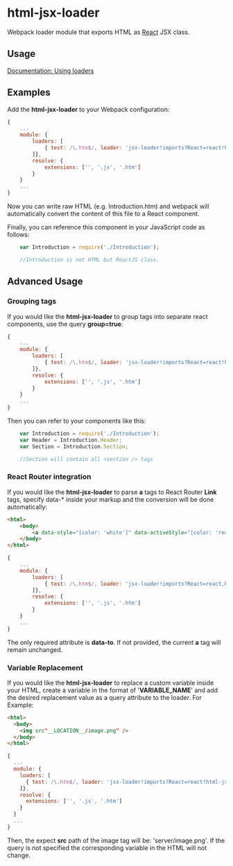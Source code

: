 # html-jsx-loader

Webpack loader module that exports HTML as [React](http://facebook.github.io/react/) JSX class.

## Usage

[Documentation: Using loaders](http://webpack.github.io/docs/using-loaders.html)

## Examples

Add the **html-jsx-loader** to your Webpack configuration:

``` javascript
{
	...
	module: {
		loaders: [
			{ test: /\.htm$/, loader: 'jsx-loader!imports?React=react!html-jsx-loader'}
		]},
		resolve: {
			extensions: ['', '.js', '.htm']
		}
	}
	...
}
```

Now you can write raw HTML (e.g. Introduction.htm) and webpack will automatically convert the content of this file to a React component.

Finally, you can reference this component in your JavaScript code as follows:

``` javascript
	var Introduction = require('./Introduction'); 

	//Introduction is not HTML but ReactJS class.
```

## Advanced Usage

### Grouping tags

If you would like the **html-jsx-loader** to group tags into separate react components, use the query **group=true**:

``` javascript
{
	...
	module: {
		loaders: [
			{ test: /\.htm$/, loader: 'jsx-loader!imports?React=react!html-jsx-loader?group=true'}
		]},
		resolve: {
			extensions: ['', '.js', '.htm']
		}
	}
	...
}
```

Then you can refer to your components like this:

``` javascript
	var Introduction = require('./Introduction');
	var Header = Introduction.Header;
	var Section = Introduction.Section;

	//Section will contain all <section /> tags
```

### React Router integration

If you would like the **html-jsx-loader** to parse **a** tags to React Router **Link** tags, specify data-* inside your markup and the conversion will be done automatically:


``` html
<html>
	<body>
		<a data-style="[color: 'white']" data-activeStyle="[color: 'red']" data-to="user" data-params="[userId: user.id]" data-query="[foo: bar]">[user.name]</a>
	</body>
</html>
```

``` javascript
{
	...
	module: {
		loaders: [
			{ test: /\.htm$/, loader: 'jsx-loader!imports?React=react,Router=react-router,Link=>Router.Link!html-jsx-loader'}
		]},
		resolve: {
			extensions: ['', '.js', '.htm']
		}
	}
	...
}
```

The only required attribute is **data-to**. If not provided, the current **a** tag will remain unchanged.

### Variable Replacement

If you would like the **html-jsx-loader** to replace a custom variable inside your HTML, create a variable in the format of '__VARIABLE_NAME__' and add the desired replacement value as a query attribute to the loader. For Example:

``` html
<html>
  <body>
    <img src"__LOCATION__/image.png" />
  </body>
</html>
```

``` javascript
{
  ...
  module: {
    loaders: [
      { test: /\.htm$/, loader: 'jsx-loader!imports?React=react!html-jsx-loader?__LOCATION__=server'}
    ]},
    resolve: {
      extensions: ['', '.js', '.htm']
    }
  }
  ...
}
```

Then, the expect **src** path of the image tag will be: 'server/image.png'. If the query is not specified the corresponding variable in the HTML will not change.

